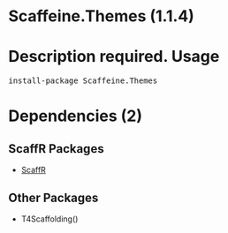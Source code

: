 ﻿Scaffeine.Themes (1.1.4)
======
Description required.
Usage
======
<pre>install-package Scaffeine.Themes</pre>
Dependencies (2)
=====

ScaffR Packages
------
* [ScaffR](https://github.com/wcpro/ScaffR/tree/master/src/ScaffR)

Other Packages
------
* T4Scaffolding()
